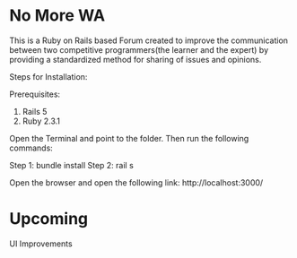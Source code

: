 # No More WA

This is a Ruby on Rails based Forum created to improve the communication between two competitive programmers(the learner and the expert) by providing a standardized method for sharing of issues and opinions.


Steps for Installation:

Prerequisites:
1. Rails 5
2. Ruby 2.3.1

Open the Terminal and point to the folder. Then run the following commands:

Step 1: bundle install
Step 2: rail s

Open the browser and open the following link: http://localhost:3000/

# Upcoming

UI Improvements
